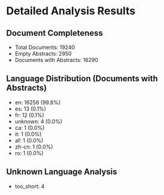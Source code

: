 # Detailed Analysis Results

## Document Completeness
- Total Documents: 19240
- Empty Abstracts: 2950
- Documents with Abstracts: 16290

## Language Distribution (Documents with Abstracts)
- en: 16256 (99.8%)
- es: 13 (0.1%)
- fr: 12 (0.1%)
- unknown: 4 (0.0%)
- ca: 1 (0.0%)
- it: 1 (0.0%)
- af: 1 (0.0%)
- zh-cn: 1 (0.0%)
- ro: 1 (0.0%)

## Unknown Language Analysis
- too_short: 4
